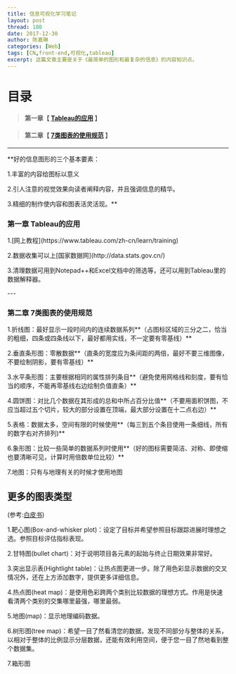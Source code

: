 ```yaml
---
title: 信息可视化学习笔记
layout: post
thread: 180
date: 2017-12-30
author: 陈嘉琳
categories: [Web]
tags: [CN,front-end,可视化,tableau]
excerpt: 这篇文章主要是关于《最简单的图形和最复杂的信息》的内容知识点。
---
```


# 目录
>
>#### 第一章【 [Tableau的应用](#chapter1) 】


>
>#### 第二章【 [7类图表的使用规范](#chapter2) 】



---
 **好的信息图形的三个基本要素：
 
 1.丰富的内容给图标以意义
 
 2.引人注意的视觉效果向读者阐释内容，并且强调信息的精华。
 
 3.精细的制作使内容和图表活灵活现。**
<h3 id="chapter1">第一章 Tableau的应用</h3>
<p>1.[网上教程](https://www.tableau.com/zh-cn/learn/training)</p>
<p>2.数据收集可以上[国家数据网](http://data.stats.gov.cn/)</p>
<p>3.清理数据可用到Notepad++和Excel文档中的筛选等，还可以用到Tableau里的数据解释器。</p>
---

<h3 id="chapter2">第二章 7类图表的使用规范</h3>
<p>1.折线图：最好显示一段时间内的连续数据系列**（占图标区域的三分之二，恰当的粗细，四条或四条线以下，最好都用实线，不一定要有零基线）**</p>
<p>2.垂直条形图：零散数据**（直条的宽度应为条间距的两倍，最好不要三维图像，不要绘制阴影，要有零基线）**</p>
<p>3.水平条形图：主要根据相同的属性排列条目**（避免使用网格线和刻度，要有恰当的顺序，不能再零基线右边绘制负值直条）**</p>
<p>4.圆饼图：对比几个数据在其形成的总和中所占百分比值**（不要用面积饼图，不应当超过五个切片，较大的部分设置在顶端，最大部分设置在十二点右边）**</p>
<p>5.表格：数据太多，空间有限的时候使用**（每三到五个条目使用一条细线，所有的数字右对齐排列)**</p>
<p>6.象形图：比较一些简单的数据系列时使用**（好的图标需要简洁、对称、即使缩也要清晰可见，计算时用倍数单位比较）**</p>
<p>7.地图：只有与地理有关的时候才使用地图</p>

## 更多的图表类型
(参考:[白皮书](https://www.tableau.com/sites/default/files/media/Whitepapers/which_chart_v6_chs.pdf))

<p>1.靶心图(Box-and-whisker plot)：设定了目标并希望参照目标跟踪进展时理想之选。参照目标评估指标表现。</p>
<p>2.甘特图(bullet chart)：对于说明项目各元素的起始与终止日期效果非常好。</p>
<p>3.突出显示表(Hightlight table)：让热点图更进一步。除了用色彩显示数据的交叉情况外，还在上方添加数字，提供更多详细信息。</p>
<p>4.热点图(heat map)：是使用色彩跨两个类别比较数据的理想方式。作用是快速看清两个类别的交集哪里最强，哪里最弱。</p>
<p>5.地图(map)：显示地理编码数据。</p>
<p>6.树形图(tree map)：希望一目了然看清您的数据，发现不同部分与整体的关系，以相对于整体的比例显示分层数据，还能有效利用空间，便于您一目了然地看到整个数据集。</p>
<p>7.箱形图</p>




